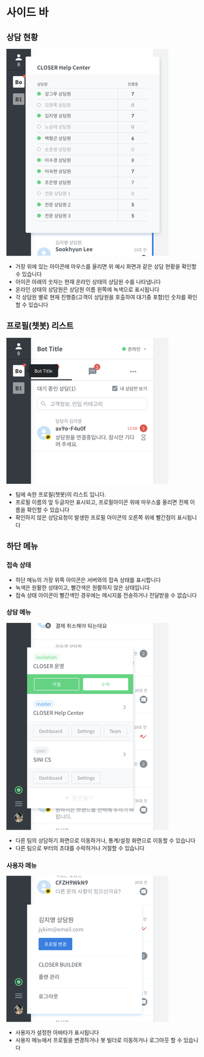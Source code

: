 # 사이드 바

## 상담 현황

![&#xC0C1;&#xB2F4; &#xD604;&#xD669; &#xC608;&#xC2DC;](../../.gitbook/assets/openbeta_chat_%20%289%29.png)

* 가장 위에 있는 아이콘에 마우스를 올리면 위 예시 화면과 같은 상담 현황을 확인할 수 있습니다
* 아이콘 아래의 숫자는 현재 온라인 상태의 상담원 수를 나타냅니다
* 온라인 상태의 상담원은 상담원 이름 왼쪽에 녹색으로 표시됩니다
* 각 상담원 별로 현재 진행중\(고객이 상담원을 호출하여 대기중 포함\)인 숫자를 확인할 수 있습니다

## 프로필\(챗봇\) 리스트

![&#xD504;&#xB85C;&#xD544; &#xB9AC;&#xC2A4;&#xD2B8; &#xC608;&#xC2DC;](../../.gitbook/assets/openbeta_chat_-_.png)

* 팀에 속한 프로필\(챗봇\)의 리스트 입니다.
* 프로필 이름의 앞 두글자만 표시되고, 프로필아이콘 위에 마우스를 올리면 전체 이름을 확인할 수 있습니다
* 확인하지 않은 상담요청이 발생한 프로필 아이콘의 오른쪽 위에 빨간점이 표시됩니다

## 하단 메뉴

### 접속 상태

* 하단 메뉴의 가장 위쪽 아이콘은 서버와의 접속 상태를 표시합니다
* 녹색은 원활한 상태이고, 빨간색은 원활하지 않은 상태입니다
* 접속 상태 아이콘이 빨간색인 경우에는 메시지를 전송하거나 전달받을 수 없습니다

### 상담 메뉴

![&#xD300; &#xBA54;&#xB274; &#xD3BC;&#xCE68; &#xC608;&#xC2DC;](../../.gitbook/assets/openbeta_chat_-_-_list.png)

* 다른 팀의 상담하기 화면으로 이동하거나, 통계/설정 화면으로 이동할 수 있습니다
* 다른 팀으로 부터의 초대를 수락하거나 거절할 수 있습니다

### 사용자 메뉴

![&#xC0AC;&#xC6A9;&#xC790; &#xBA54;&#xB274; &#xD3BC;&#xCE68; &#xC608;&#xC2DC;](../../.gitbook/assets/openbeta_chat_-_%20%284%29.png)

* 사용자가 설정한 아바타가 표시됩니다
* 사용자 메뉴에서 프로필을 변경하거나 봇 빌더로 이동하거나 로그아웃 할 수 있습니다

